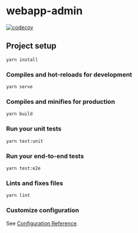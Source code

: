 # webapp-admin
[![codecov](https://codecov.io/gh/dipasqualew/keylocal/branch/master/graph/badge.svg)](https://codecov.io/gh/dipasqualew/keylocal)

## Project setup
```
yarn install
```

### Compiles and hot-reloads for development
```
yarn serve
```

### Compiles and minifies for production
```
yarn build
```

### Run your unit tests
```
yarn test:unit
```

### Run your end-to-end tests
```
yarn test:e2e
```

### Lints and fixes files
```
yarn lint
```

### Customize configuration
See [Configuration Reference](https://cli.vuejs.org/config/).
